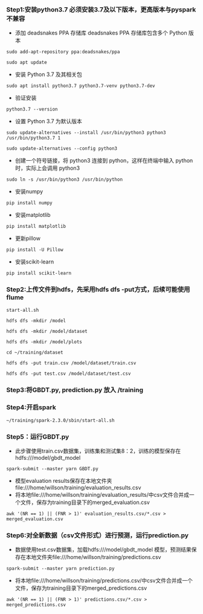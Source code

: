 ### Step1:安装python3.7 必须安装3.7及以下版本，更高版本与pyspark不兼容

+ 添加 deadsnakes PPA 存储库 deadsnakes PPA 存储库包含多个 Python 版本

```
sudo add-apt-repository ppa:deadsnakes/ppa
```

```
sudo apt update
```

+ 安装 Python 3.7 及其相关包

```
sudo apt install python3.7 python3.7-venv python3.7-dev
```

+ 验证安装

```
python3.7 --version
```

+ 设置 Python 3.7 为默认版本

```
sudo update-alternatives --install /usr/bin/python3 python3 /usr/bin/python3.7 1
```

```
sudo update-alternatives --config python3
```

+ 创建一个符号链接，将 python3 连接到 python，这样在终端中输入 python 时，实际上会调用 python3

```
sudo ln -s /usr/bin/python3 /usr/bin/python
```

+ 安装numpy

```
pip install numpy
```

+ 安装matplotlib

```
pip install matplotlib
```

+ 更新pillow

```
pip install -U Pillow
```

+ 安装scikit-learn

```
pip install scikit-learn
```

### Step2:上传文件到hdfs，先采用hdfs dfs -put方式，后续可能使用flume

```
start-all.sh
```

```
hdfs dfs -mkdir /model
```

```
hdfs dfs -mkdir /model/dataset
```

```
hdfs dfs -mkdir /model/plots 
```

```
cd ~/training/dataset
```

```
hdfs dfs -put train.csv /model/dataset/train.csv
```

```
hdfs dfs -put test.csv /model/dataset/test.csv
```



### Step3:将GBDT.py, prediction.py 放入 /training

### Step4:开启spark

```
~/training/spark-2.3.0/sbin/start-all.sh
```



### Step5：运行GBDT.py

+ 此步骤使用train.csv数据集，训练集和测试集8：2，训练的模型保存在hdfs:///model/gbdt_model

```
spark-submit --master yarn GBDT.py
```

+ 模型evaluation results保存在本地文件夹file:///home/willson/training/evaluation_results.csv
+ 将本地file:///home/willson/training/evaluation_results/中csv文件合并成一个文件，保存为training目录下的merged_evaluation.csv
```
awk '(NR == 1) || (FNR > 1)' evaluation_results.csv/*.csv > merged_evaluation.csv
```


### Step6:对全新数据（csv文件形式）进行预测，运行prediction.py

+ 数据使用test.csv数据集，加载hdfs:///model/gbdt_model 模型，预测结果保存在本地文件夹file:///home/willson/training/predictions.csv
```
spark-submit --master yarn prediction.py
```

+ 将本地file:///home/willson/training/predictions.csv/中csv文件合并成一个文件，保存为training目录下的merged_predictions.csv
```
awk '(NR == 1) || (FNR > 1)' predictions.csv/*.csv > merged_predictions.csv
```


